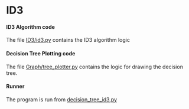 # ID3

#### ID3 Algorithm code
The file [ID3/id3.py](https://github.com/johnGachihi/ID3/blob/master/ID3/id3.py) contains the ID3 algorithm logic

#### Decision Tree Plotting code
The file [Graph/tree_plotter.py](https://github.com/johnGachihi/ID3/blob/master/Graph/graph_plotter.py) contains the logic for drawing the decision tree.

#### Runner
The program is run from [decision_tree_id3.py](https://github.com/johnGachihi/ID3/blob/master/decision_tree_id3.py)
